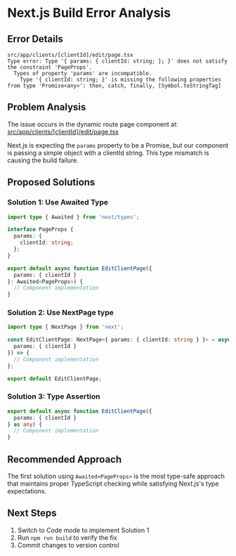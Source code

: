 # Next.js Build Error Analysis

## Error Details
```
src/app/clients/[clientId]/edit/page.tsx
Type error: Type '{ params: { clientId: string; }; }' does not satisfy the constraint 'PageProps'.
  Types of property 'params' are incompatible.
    Type '{ clientId: string; }' is missing the following properties from type 'Promise<any>': then, catch, finally, [Symbol.toStringTag]
```

## Problem Analysis
The issue occurs in the dynamic route page component at:
[src/app/clients/[clientId]/edit/page.tsx](src/app/clients/[clientId]/edit/page.tsx)

Next.js is expecting the `params` property to be a Promise, but our component is passing a simple object with a clientId string. This type mismatch is causing the build failure.

## Proposed Solutions

### Solution 1: Use Awaited Type
```typescript
import type { Awaited } from 'next/types';

interface PageProps {
  params: {
    clientId: string;
  };
}

export default async function EditClientPage({
  params: { clientId }
}: Awaited<PageProps>) {
  // Component implementation
}
```

### Solution 2: Use NextPage type
```typescript
import type { NextPage } from 'next';

const EditClientPage: NextPage<{ params: { clientId: string } }> = async ({
  params: { clientId }
}) => {
  // Component implementation
};

export default EditClientPage;
```

### Solution 3: Type Assertion
```typescript
export default async function EditClientPage({
  params: { clientId }
} as any) {
  // Component implementation
}
```

## Recommended Approach
The first solution using `Awaited<PageProps>` is the most type-safe approach that maintains proper TypeScript checking while satisfying Next.js's type expectations.

## Next Steps
1. Switch to Code mode to implement Solution 1
2. Run `npm run build` to verify the fix
3. Commit changes to version control